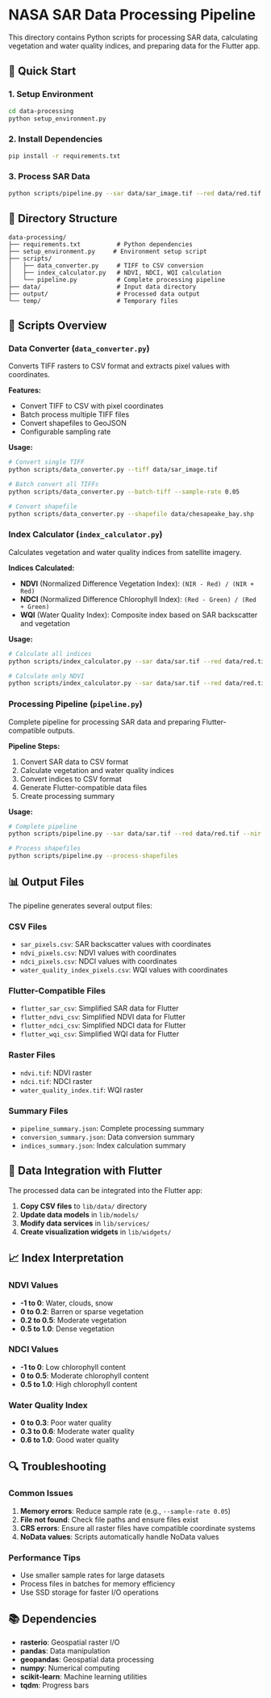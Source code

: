 # NASA SAR Data Processing Pipeline

This directory contains Python scripts for processing SAR data, calculating vegetation and water quality indices, and preparing data for the Flutter app.

## 🚀 Quick Start

### 1. Setup Environment
```bash
cd data-processing
python setup_environment.py
```

### 2. Install Dependencies
```bash
pip install -r requirements.txt
```

### 3. Process SAR Data
```bash
python scripts/pipeline.py --sar data/sar_image.tif --red data/red.tif --nir data/nir.tif
```

## 📁 Directory Structure

```
data-processing/
├── requirements.txt          # Python dependencies
├── setup_environment.py     # Environment setup script
├── scripts/
│   ├── data_converter.py     # TIFF to CSV conversion
│   ├── index_calculator.py   # NDVI, NDCI, WQI calculation
│   └── pipeline.py           # Complete processing pipeline
├── data/                     # Input data directory
├── output/                   # Processed data output
└── temp/                     # Temporary files
```

## 🔧 Scripts Overview

### Data Converter (`data_converter.py`)
Converts TIFF rasters to CSV format and extracts pixel values with coordinates.

**Features:**
- Convert TIFF to CSV with pixel coordinates
- Batch process multiple TIFF files
- Convert shapefiles to GeoJSON
- Configurable sampling rate

**Usage:**
```bash
# Convert single TIFF
python scripts/data_converter.py --tiff data/sar_image.tif

# Batch convert all TIFFs
python scripts/data_converter.py --batch-tiff --sample-rate 0.05

# Convert shapefile
python scripts/data_converter.py --shapefile data/chesapeake_bay.shp
```

### Index Calculator (`index_calculator.py`)
Calculates vegetation and water quality indices from satellite imagery.

**Indices Calculated:**
- **NDVI** (Normalized Difference Vegetation Index): `(NIR - Red) / (NIR + Red)`
- **NDCI** (Normalized Difference Chlorophyll Index): `(Red - Green) / (Red + Green)`
- **WQI** (Water Quality Index): Composite index based on SAR backscatter and vegetation

**Usage:**
```bash
# Calculate all indices
python scripts/index_calculator.py --sar data/sar.tif --red data/red.tif --nir data/nir.tif --green data/green.tif

# Calculate only NDVI
python scripts/index_calculator.py --sar data/sar.tif --red data/red.tif --nir data/nir.tif --ndvi-only
```

### Processing Pipeline (`pipeline.py`)
Complete pipeline for processing SAR data and preparing Flutter-compatible outputs.

**Pipeline Steps:**
1. Convert SAR data to CSV format
2. Calculate vegetation and water quality indices
3. Convert indices to CSV format
4. Generate Flutter-compatible data files
5. Create processing summary

**Usage:**
```bash
# Complete pipeline
python scripts/pipeline.py --sar data/sar.tif --red data/red.tif --nir data/nir.tif --green data/green.tif

# Process shapefiles
python scripts/pipeline.py --process-shapefiles
```

## 📊 Output Files

The pipeline generates several output files:

### CSV Files
- `sar_pixels.csv`: SAR backscatter values with coordinates
- `ndvi_pixels.csv`: NDVI values with coordinates
- `ndci_pixels.csv`: NDCI values with coordinates
- `water_quality_index_pixels.csv`: WQI values with coordinates

### Flutter-Compatible Files
- `flutter_sar_csv`: Simplified SAR data for Flutter
- `flutter_ndvi_csv`: Simplified NDVI data for Flutter
- `flutter_ndci_csv`: Simplified NDCI data for Flutter
- `flutter_wqi_csv`: Simplified WQI data for Flutter

### Raster Files
- `ndvi.tif`: NDVI raster
- `ndci.tif`: NDCI raster
- `water_quality_index.tif`: WQI raster

### Summary Files
- `pipeline_summary.json`: Complete processing summary
- `conversion_summary.json`: Data conversion summary
- `indices_summary.json`: Index calculation summary

## 🌊 Data Integration with Flutter

The processed data can be integrated into the Flutter app:

1. **Copy CSV files** to `lib/data/` directory
2. **Update data models** in `lib/models/`
3. **Modify data services** in `lib/services/`
4. **Create visualization widgets** in `lib/widgets/`

## 📈 Index Interpretation

### NDVI Values
- **-1 to 0**: Water, clouds, snow
- **0 to 0.2**: Barren or sparse vegetation
- **0.2 to 0.5**: Moderate vegetation
- **0.5 to 1.0**: Dense vegetation

### NDCI Values
- **-1 to 0**: Low chlorophyll content
- **0 to 0.5**: Moderate chlorophyll content
- **0.5 to 1.0**: High chlorophyll content

### Water Quality Index
- **0 to 0.3**: Poor water quality
- **0.3 to 0.6**: Moderate water quality
- **0.6 to 1.0**: Good water quality

## 🔍 Troubleshooting

### Common Issues
1. **Memory errors**: Reduce sample rate (e.g., `--sample-rate 0.05`)
2. **File not found**: Check file paths and ensure files exist
3. **CRS errors**: Ensure all raster files have compatible coordinate systems
4. **NoData values**: Scripts automatically handle NoData values

### Performance Tips
- Use smaller sample rates for large datasets
- Process files in batches for memory efficiency
- Use SSD storage for faster I/O operations

## 📚 Dependencies

- **rasterio**: Geospatial raster I/O
- **pandas**: Data manipulation
- **geopandas**: Geospatial data processing
- **numpy**: Numerical computing
- **scikit-learn**: Machine learning utilities
- **tqdm**: Progress bars

